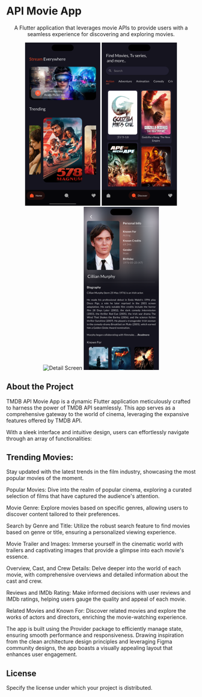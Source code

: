 <!-- Project Title -->
<h1 align="left">API Movie App</h1>

<!-- Project Description -->
<p align="center">
  A Flutter application that leverages movie APIs to provide users with a seamless experience for discovering and exploring movies.
</p>

<!-- Screenshots/GIFs -->
<div align="center">
  <!-- Add Screenshots or GIFs showcasing your app -->
  <img src="https://github.com/kasunfg87/api_movie_app/blob/main/assets/images/Dashboard.png?raw=true" alt="Home Screen" width="200" />
  <img src="https://github.com/kasunfg87/api_movie_app/blob/main/assets/images/Discover.png?raw=true" alt="Discover Screen" width="200" />
  <img src="https://github.com/kasunfg87/api_movie_app/blob/main/assets/images/Details%20-%2001.png?raw=true" alt="Detail Screen" width="200" />
  <img src="https://github.com/kasunfg87/api_movie_app/blob/main/assets/images/Cast%20Biography.png?raw=true" alt=" Cast & Crew Biography Screen" width="200" />
</div>
<!-- About the Project -->


## About the Project

TMDB API Movie App is a dynamic Flutter application meticulously crafted to harness the power of TMDB API seamlessly. This app serves as a comprehensive gateway to the world of cinema, leveraging the expansive features offered by TMDB API.

With a sleek interface and intuitive design, users can effortlessly navigate through an array of functionalities:

<h2 align="left">Trending Movies:</h2>
Stay updated with the latest trends in the film industry, showcasing the most popular movies of the moment.

Popular Movies: Dive into the realm of popular cinema, exploring a curated selection of films that have captured the audience's attention.

Movie Genre: Explore movies based on specific genres, allowing users to discover content tailored to their preferences.

Search by Genre and Title: Utilize the robust search feature to find movies based on genre or title, ensuring a personalized viewing experience.

Movie Trailer and Images: Immerse yourself in the cinematic world with trailers and captivating images that provide a glimpse into each movie's essence.

Overview, Cast, and Crew Details: Delve deeper into the world of each movie, with comprehensive overviews and detailed information about the cast and crew.

Reviews and IMDb Rating: Make informed decisions with user reviews and IMDb ratings, helping users gauge the quality and appeal of each movie.

Related Movies and Known For: Discover related movies and explore the works of actors and directors, enriching the movie-watching experience.

The app is built using the Provider package to efficiently manage state, ensuring smooth performance and responsiveness. Drawing inspiration from the clean architecture design principles and leveraging Figma community designs, the app boasts a visually appealing layout that enhances user engagement.

<!-- License -->
## License

Specify the license under which your project is distributed.

```html

